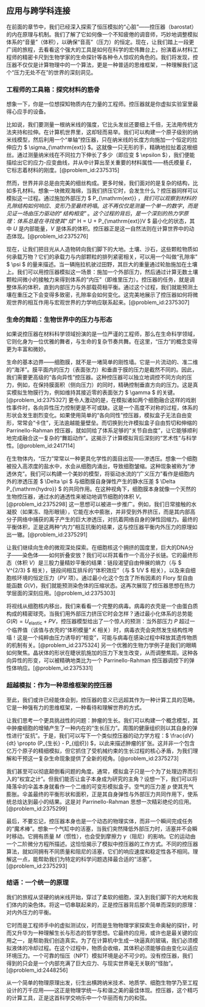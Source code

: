 ## 应用与跨学科连接

在前面的章节中，我们已经深入探索了恒压模拟的“心脏”——控压器（barostat）的内在原理与机制。我们了解了它如何像一个不知疲倦的调音师，巧妙地调整模拟体系的“音量”（体积），以确保“音高”（压力）的恒定。现在，让我们踏上一段更广阔的旅程，去看看这个强大的工具是如何在科学的宏伟舞台上，扮演着从材料工程师的精密卡尺到生物学家的生命探针等各种令人惊叹的角色的。我们将发现，控压器不仅仅是计算物理中的一个算法，更是一种普适的思维框架，一种理解我们这个“压力无处不在”的世界的深刻洞见。

### 工程师的工具箱：探究材料的筋骨

想象一下，你是一位想探知物质内在力量的工程师。控压器就是你虚拟实验室里最得心应手的设备。

比如说，我们要测量一根纳米线的强度，它比头发丝还要细上千倍，无法用传统方法夹持和拉伸。在计算机世界里，这却轻而易举。我们可以构建一个原子级别的纳米线模型，然后利用一个“单轴”控压器，只在纳米线的长度方向施加一个恒定的拉伸应力 $ \sigma_{\mathrm{ext}} $。这就像一只无形的手，精确地拉扯着这根细丝。通过测量纳米线在不同拉力下伸长了多少（即应变 $ \epsilon $），我们便能描绘出它的应力-应变曲线，并从中计算出至关重要的材料属性——杨氏模量 $E$，它标志着材料的刚度。[@problem_id:2375315]

然而，世界并非总是由完美的细丝构成。更多时候，我们面对的是复杂的结构，比如多孔材料。想象一块微观海绵，当我们挤压它时，会发生什么？控压器同样可以模拟这一过程。通过施加外部压力 $ P_{\mathrm{ext}} $，我们可以观察到材料的孔隙结构如何响应、变形乃至最终坍塌。这不再仅仅是测量一个单一的数字，而是见证一场由压力驱动的“结构相变”。这个过程的背后，是一个深刻的热力学原理：体系总是在寻找使其“焓”$ H = U + P_{\mathrm{ext}}V $ 最小化的状态，其中 $U$ 是内部能量，$V$ 是体系的体积。控压器正是这一自然法则在计算世界中的动态体现。[@problem_id:2375276]

现在，让我们把目光从人造物转向我们脚下的大地。土壤、沙石，这些颗粒物质如何承载万物？它们的承载力与内部颗粒的排列紧密相关，可以用一个叫做“孔隙率” $ \psi $ 的量来描述。当一辆拖拉机驶过田野，其巨大的重量通过轮胎施加在土壤上。我们可以用控压器模拟这一场景：施加一个外部压力，然后通过计算无数土壤颗粒间微小的接触力来得到体系的“内压”（即维里压力）。控压器的任务，就是调整体系的体积，直到内部压力与外部载荷相平衡。通过这个过程，我们就能预测土壤在重压之下会变得多致密，孔隙率会如何变化。这完美地展示了控压器如何将微观世界的相互作用与宏观世界的力学响应联系起来。[@problem_id:2375307]

### 生命的舞蹈：生物世界中的压力与形态

如果说控压器在材料科学领域扮演的是一位严谨的工程师，那么在生命科学领域，它则化身为一位优雅的舞者，与生命的复杂节奏共舞。在这里，“压力”的概念变得更为丰富和微妙。

生命的基本边界——细胞膜，就不是一堵简单的刚性墙。它是一片流动的、准二维的“海洋”。膜平面内的压力（表面张力）和垂直于膜的压力是截然不同的。因此，我们需要更高级的“各向异性”控压器。这种控压器可以独立地调控不同方向的压力，例如，在保持膜面积（侧向压力）的同时，精确控制垂直方向的压力。这是真实模拟生物膜行为，例如维持其接近零的表面张力 $ \gamma $ 的关键。[@problem_id:2375327] 更令人激动的是，在模拟诸如两个细胞融合这样的戏剧性事件时，各向异性压力控制更是不可或缺。这是一个高度不对称的过程，体系的形状会发生剧烈变化。如果使用简单的“各向同性”控压器，模拟盒子无法自由变形，常常会“卡住”，无法逾越能量壁垒。而切换到允许模拟盒子自由剪切和伸缩的 Parrinello-Rahman 控压器，就如同给了体系足够的“关节自由度”，让它能够顺利地完成融合这一复杂的“舞蹈动作”。这揭示了计算模拟背后深刻的“艺术性”与科学性。[@problem_id:2417114]

在生物体内，“压力”常常以一种更具化学性的面目出现——渗透压。想象一个细胞被投入高浓度的盐水中，水会从细胞内涌出，导致细胞皱缩。这种现象被称为“渗透休克”。我们可以构建一个美妙的模型，将驱动水流的“广义压力”看作是细胞内外的渗透压差 $ \Delta \pi $ 与细胞膜自身弹性产生的静水压差 $ \Delta P_{\mathrm{hydro}} $ 的共同作用。在这种视角下，细胞膜本身就像一个天然的生物控压器，通过水的通透性来被动地调节细胞的体积 $V$。[@problem_id:2375298] 这一思想可以被进一步推广。例如，我们日常接触的水凝胶（如果冻、隐形眼镜），它能在水中膨胀，并非受到外界挤压，而是其内部高分子网络中捕获的离子产生的巨大渗透压，对抗着网络自身的弹性回缩力。最终的平衡体积，正是这两种“内力”相互抗衡的结果，这与控压器平衡内外压力的原理如出一辙。[@problem_id:2375291]

让我们继续向生命的微观深处探索。在细胞核这个拥挤的国度里，巨大的DNA分子——染色体——如何折叠安放？我们可以将其看作一个高分子长链。它的最终形态（体积 $V$）是三股力量精妙平衡的结果：链段渴望自由伸展的熵力（与 $ V^{2/3} $ 相关），链段间相互排斥的“体积效应”（与 $ 1/V $ 相关），以及来自细胞核环境的恒定压力（$PV$ 项）。通过最小化这个包含了所有因素的 Flory 型自由能函数 $G(V)$，我们就能预测染色体的压缩状态。这再次展现了控压器思想在热力学层面的深刻应用。[@problem_id:2375303]

将视线从细胞核内移出，我们来看看一个完整的病毒。病毒的衣壳是一个由蛋白质构成的精密球壳。当我们用外部压力挤压它时会怎样？通过最小化体系的总势能 $G(R) = U_{\mathrm{elastic}} + PV$，控压器模型给出了一个惊人的预测：当外部压力 $P$ 超过一个临界值（该值与衣壳的“体积模量” $K$ 相关）时，病毒衣壳会突然发生结构性垮塌！这是一个纯粹由压力诱导的“相变”，可能与病毒在感染过程中释放其遗传物质的机制有关。[@problem_id:2375324] 另一个优雅的生物力学例子是我们的眼睛如何聚焦。晶状体的形状在睫状肌施加的压力下发生改变，从而调整焦距。这种各向异性的形变，可以被精确地类比为一个 Parrinello-Rahman 控压器调控下的弹性体响应。[@problem_id:2375331]

### 超越模拟：作为一种思维框架的控压器

至此，我们或许已经能体会到，控压器的意义已远超其作为一种计算工具的范畴。它是一种强有力的思维框架，一种看待和理解世界的方式。

让我们思考一个更具挑战性的问题：肿瘤的生长。我们可以构建一个概念模型，其中肿瘤细胞的增殖产生了一种内在的“生长压力”。周围的健康组织则以其自身的弹性进行“反抗”。于是，我们可以写下一个类似控压器的动力学方程：$ \frac{dV}{dt} \propto (P_{生长} - P_{组织}) $，以此来描述肿瘤的扩张。这并非一个包含亿万个原子的精细模拟，但它抓住了受机械约束的生长过程的核心矛盾，为我们理解和干预这一复杂生命现象提供了全新的视角。[@problem_id:2375273]

我们甚至可以彻底颠倒看问题的角度。通常，模拟盒子只是一个为了处理边界而引入的“权宜之计”。但我们能否让盒子本身成为研究的主角？设想一下，我们可以将降落伞的伞盖本身就看作一个二维的可变形模拟盒子。空气的压力差 $p$ 使其充气膨胀。伞盖最终的平衡形状和面积，正是其自身弹性与外部压力共同作用下，使系统总焓达到最小的结果。这是对 Parrinello-Rahman 思想一次精彩绝伦的应用。[@problem_id:2375299]

最后，不要忘记，控压器本身也是一个动态的物理实体，而非一个瞬间完成任务的“魔术棒”。想象一个气缸中的活塞，当我们突然降低外部压力时，活塞并不会瞬时移动。它拥有质量 $M$（惯性），也会受到摩擦力 $\gamma$（阻尼）的影响。它的运动由一个二阶微分方程所描述。这恰恰揭示了模拟中控压器的工作方式。不同的控压器算法，就如同拥有不同质量和阻尼的活塞，它们的响应速度和稳定性各不相同。理解这一点，能帮助我们为特定的科学问题选择最合适的“活塞”。[@problem_id:2375293]

### 结语：一个统一的原理

我们的旅程从坚硬的纳米线开始，穿过了柔软的细胞，深入到我们脚下的大地和我们体内的染色体。将这一切串联起来的，正是控压器背后那个简单而深刻的原理：对内外压力的平衡。

它时而是工程师手中的虚拟测试仪，时而是生物物理学家探索生命奥秘的探针，时而又升华为一种理解生长与形态的哲学思想。它最终的应用，或许也是最关键的应用之一，是帮助我们创造真实。为了在计算机中生成一块逼真的玻璃，我们必须模拟液体的冷却过程。在这个过程中，物质会收缩，其体积必须能够自由变化以适应环境压力。一个可靠的恒压（NPT）模拟环境是必不可少的。没有控压器，我们得到的只会是一个内部充满了巨大应力、与现实世界毫无关联的“怪胎”。[@problem_id:2448256]

从一个简单的物理原理出发，衍生出横跨纳米技术、地质学、细胞生物学乃至工程设计的万千应用——这正是物理学统一与和谐之美的最佳体现。控压器，这个精巧的计算工具，正是这首科学交响乐中一个华丽而有力的和弦。